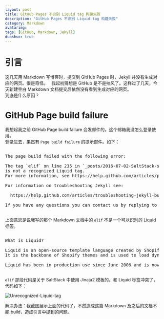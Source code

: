 ```yaml
---
layout: post
title: GitHub Pages 不识别 Liquid tag 构建失败
description: "GitHub Pages 不识别 Liquid tag 构建失败"
category: Markdown
avatarimg:
tags: [GitHub, Markdown, Jekyll]
duoshuo: true
---
```


# 引言

这几天用 Markdown 写博客时，提交到 GitHub Pages 时，Jekyll 并没有生成对应的网页。很是奇怪。  
我起初猜想是 GitHub 是不是抽风了。这样过了几天，今天新建空白 Markdown 文档提交后依然没有看到生成对应的网页。  
到底是什么原因？

# GitHub Page build failure 

我想起我之前 GitHub Page build failure 会发邮件的，这个邮箱我没怎么登录使用。  
登录进去，果然有 `Page build failure` 的提示邮件。如下：

<pre>

The page build failed with the following error:

The tag `elif` on line 235 in `_posts/2016-07-02-SaltStack-systematic-learning-05-Grains-Pillar.md` 
is not a recognized Liquid tag. 
For more information, see https://help.github.com/articles/page-build-failed-unknown-tag-error.

For information on troubleshooting Jekyll see:

  https://help.github.com/articles/troubleshooting-jekyll-builds

If you have any questions you can contact us by replying to this email.

</pre>


上面意思是说我写的那个 Markdown 文档中的 `elif` 不是一个可以识别的 Liquid 标签。

<pre>

What is Liquid?

Liquid is an open-source template language created by Shopify and written in Ruby. 
It is the backbone of Shopify themes and is used to load dynamic content on storefronts.

Liquid has been in production use since June 2006 and is now used by many other hosted web applications.

</pre>

`elif` 那段代码是关于 SaltStack 中使用 Jinaja2 模板的，和 Liquid 标签冲突了，代码如下：

![Unrecognized-Liquid-tag](https://raw.githubusercontent.com/JaminZhang/jaminzhang.github.io/master/images/Jekyll/Unrecognized-Liquid-tag.png)  

解决办法：我截图展示上面的代码了，不然造成这篇 Markdown 及之后的文档不能 build，造成引言中提到的问题。


